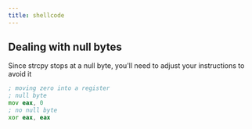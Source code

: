 ```yaml
---
title: shellcode
---
```


## Dealing with null bytes

Since strcpy stops at a null byte, you'll need to adjust your instructions to avoid it

```asm
; moving zero into a register
; null byte
mov eax, 0
; no null byte
xor eax, eax
```
